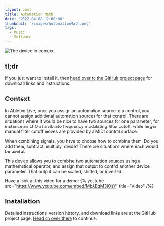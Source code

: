 ```yaml
---
layout: post
title: Automation Math
date: '2022-04-08 12:00:00'
thumbnail: '/images/AutomationMath.png'
tags:
  - Music
  - Software
---
```


![The device in context.](/images/AutomationMath-wide.png)

## tl;dr

If you just want to install it, then [head over to the GitHub project page](https://github.com/zsteinkamp/m4l-zs-AutomationMath) for download links and instructions.

## Context

In Ableton Live, once you assign an automation source to a control, you cannot assign additional automation sources for that control. There are situations where it would be nice to have two sources for one parameter, for instance an LFO at a vibrato frequency modulating filter cutoff, while larger manual filter cutoff moves are provided by a MIDI control surface.

When combining signals, you have to choose how to combine them. Do you add them, subtract, multiply, divide? There are situations where each would be useful.

This device allows you to combine two automation sources using a mathematical operator, and assign that output to control another device parameter. That output can be scaled, shifted, or inverted.

Have a look at this video for a demo:
{% youtube src="https://www.youtube.com/embed/MbAEqM3jOsY" title="Video" /%}

## Installation

Detailed instructions, version history, and download links are at the GitHub project page. [Head on over there](https://github.com/zsteinkamp/m4l-zs-AutomationMath) to continue.
